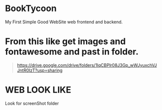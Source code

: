 # BookTycoon
My First Simple Good WebSite web frontend and backend.

# From this like get images and fontawesome and past in folder.
> https://drive.google.com/drive/folders/1lqCBPlr08J3Gp_wWJyuxchVJJntR0IzT?usp=sharing

# WEB LOOK LIKE
Look for screenShot folder
